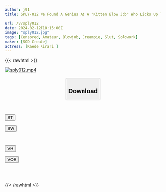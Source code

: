 ```yaml
---
author: j91
title: SPLY-012 We Found A Genius At A "Kitten Blow Job" Who Licks Up The Back Muscles With The Tip Of His Tongue At A Con Cafe In Ikebukuro! A Virgin Whose Reason Has Collapsed Due To The Way He Teases Her Like A God Goes Out Of Control And Vomits His Cum In Her Throat…But With Motherly Tenderness, He Firmly Holds Her Vagina! ! Kirari Kaede

url: /v/sply012
date: 2024-02-12T18:15:00Z
image: "sply012.jpg"
tags: [Censored, Amateur, Blowjob, Creampie, Slut, Solowork]
maker: [SOD Create]
actress: [Kaede Kirari ]
---
```



{{< rawhtml >}}

<div class="video" data-videoid="kzY08lX8XrTO19j">
    <a href="javascript:;">
        <img src="/v/sply012/sply012.jpg" width="WIDTH" height="HEIGHT" alt="sply012.mp4" loading="lazy">
    </a>
</div>

<script type="text/javascript" src="https://j91.asia/asset/on-demand-st.js"></script>

<br>
  <link rel="stylesheet" href="https://j91.asia/asset/bs5.css">
  
  <center>
  <button class="btn btn-primary" type="button" data-bs-toggle="collapse" data-bs-target=".multi-collapse" aria-expanded="false" aria-controls="multiCollapseExample1 multiCollapseExample2"><h2>Download</h2></button></center>
</p>
<div class="row">
  <div class="col">
    <div class="collapse multi-collapse" id="multiCollapseExample1">
      <div class="card card-body">
	      	      <br>
<div class="buttons">  
<p><a href="https://streamtape.to/v/kzY08lX8XrTO19j" target="_blank"><button class="btn-hover color-3"><i class="fa fa-download"></i> ST</button></a></p>
<p><a href="https://cdnwish.com/fsog5kkj5cqn" target="_blank"><button class="btn-hover color-2"><i class="fa fa-download"></i> SW</button></a></p></div>
    </div>
  </div>
</div>
  <div class="col">
    <div class="collapse multi-collapse" id="multiCollapseExample2">
      <div class="card card-body">
	      <br>
<div class="buttons">
<p><a href="https://vidhidepro.com/f/coylhz1cupcg"><button class="btn-hover color-9"><i class="fa fa-download"></i> VH</button></a></p>
<p><a href="https://voe.sx/pbge3pvgn0uf"><button class="btn-hover color-8"><i class="fa fa-download"></i> VOE</button></a></p></div>
<br><br>
      </div>
    </div>
  </div>
</div>

{{< /rawhtml >}}